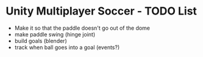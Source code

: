 # Unity Multiplayer Soccer - TODO List

- Make it so that the paddle doesn't go out of the dome
- make paddle swing (hinge joint)
- build goals (blender)
- track when ball goes into a goal (events?) 